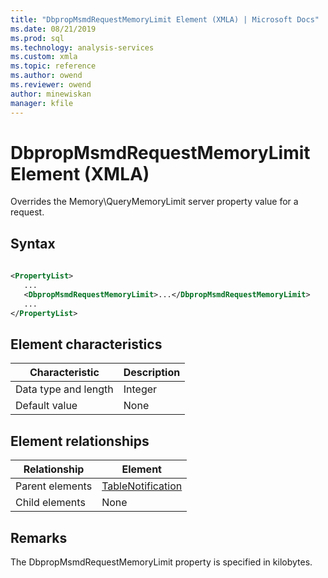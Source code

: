 ```yaml
---
title: "DbpropMsmdRequestMemoryLimit Element (XMLA) | Microsoft Docs"
ms.date: 08/21/2019
ms.prod: sql
ms.technology: analysis-services
ms.custom: xmla
ms.topic: reference
ms.author: owend
ms.reviewer: owend
author: minewiskan
manager: kfile
---
```

# DbpropMsmdRequestMemoryLimit Element (XMLA)

  Overrides the Memory\QueryMemoryLimit server property value for a request. 
  
## Syntax  
  
```xml  
  
<PropertyList>  
   ...  
   <DbpropMsmdRequestMemoryLimit>...</DbpropMsmdRequestMemoryLimit>    
   ...  
</PropertyList>  
```  
  
## Element characteristics  
  
|Characteristic|Description|  
|--------------------|-----------------|  
|Data type and length|Integer|  
|Default value|None|  
  
## Element relationships  
  
|Relationship|Element|  
|------------------|-------------|  
|Parent elements|[TableNotification](../xml-elements-properties/propertylist-element-xmla.md)|  
|Child elements|None|  
  
## Remarks  

The DbpropMsmdRequestMemoryLimit property is specified in kilobytes.
